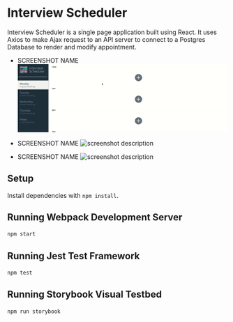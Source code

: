 # Interview Scheduler

Interview Scheduler is a single page application built using React. It uses Axios to make Ajax request to an API server to connect to a Postgres Database to render and modify appointment. 

- SCREENSHOT NAME
![test](https://github.com/xsavoie/scheduler/blob/master/docs/createAppointement.gif?raw=true)

- SCREENSHOT NAME
![screenshot description](url)

- SCREENSHOT NAME
![screenshot description](url)


## Setup

Install dependencies with `npm install`.

## Running Webpack Development Server

```sh
npm start
```

## Running Jest Test Framework

```sh
npm test
```

## Running Storybook Visual Testbed

```sh
npm run storybook
```
